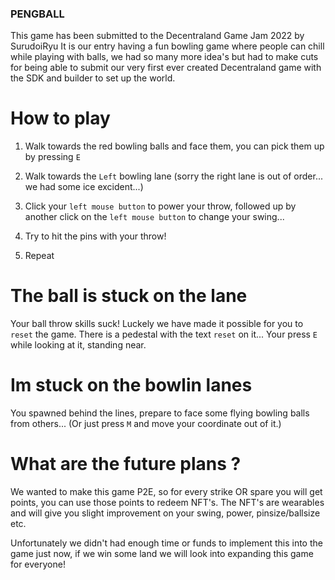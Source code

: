 ### PENGBALL

This game has been submitted to the Decentraland Game Jam 2022 by SurudoiRyu
It is our entry having a fun bowling game where people can chill while playing with balls, we had so many more idea's but had to make cuts for being able to submit our very first ever created Decentraland game with the SDK and builder to set up the world.

# How to play

1) Walk towards the red bowling balls and face them, you can pick them up by pressing `E`

2) Walk towards the `Left` bowling lane (sorry the right lane is out of order... we had some ice excident...)

3) Click your `left mouse button` to power your throw, followed up by another click on the `left mouse button` to change your swing...

4) Try to hit the pins with your throw!

5) Repeat 


# The ball is stuck on the lane

Your ball throw skills suck! Luckely we have made it possible for you to `reset` the game. There is a pedestal with the text `reset` on it... 
Your press `E` while looking at it, standing near.


# Im stuck on the bowlin lanes

You spawned behind the lines, prepare to face some flying bowling balls from others... (Or just press `M` and move your coordinate out of it.)


# What are the future plans ?
We wanted to make this game P2E, so for every strike OR spare you will get points, you can use those points to redeem NFT's.
The NFT's are wearables and will give you slight improvement on your swing, power, pinsize/ballsize etc. 

Unfortunately we didn't had enough time or funds to implement this into the game just now, if we win some land we will look into expanding this game for everyone!